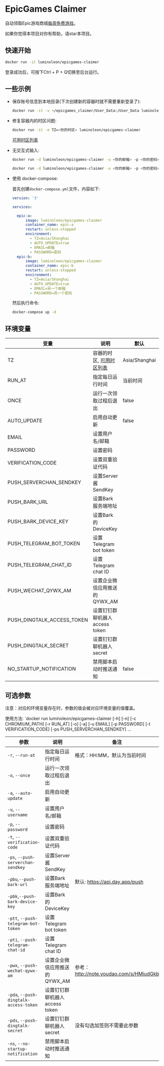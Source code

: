 # EpicGames Claimer

自动领取Epic游戏商城[每周免费游戏](https://www.epicgames.com/store/free-games)。

如果你觉得本项目对你有帮助，请star本项目。

## 快速开始

``` bash
docker run -it luminoleon/epicgames-claimer
```

登录成功后，可按下Ctrl + P + Q切换至后台运行。

## 一些示例

* 保存账号信息到本地目录(下次创建新的容器时就不需要重新登录了):

    ```bash
    docker run -it -v ~/epicgames_claimer/User_Data:/User_Data luminoleon/epicgames-claimer
    ```

* 修复容器内的时区问题:

    ```bash
    docker run -it -e TZ=<你的时区> luminoleon/epicgames-claimer
    ```

    [可用时区列表](https://en.wikipedia.org/wiki/List_of_tz_database_time_zones#List)

* 无交互式输入:

    ```bash
    docker run -d luminoleon/epicgames-claimer -u <你的邮箱> -p <你的密码>
    ```

    ```bash
    docker run -d luminoleon/epicgames-claimer -u <你的邮箱> -p <你的密码> -t <双重验证代码>
    ```

* 使用 docker-compose:

    首先创建`docker-compose.yml`文件，内容如下:

    ```yaml
    version: '3'

    services:

      epic-a:
          image: luminoleon/epicgames-claimer
          container_name: epic-a
          restart: unless-stopped
          environment:
            - TZ=Asia/Shanghai
            - AUTO_UPDATE=true
            - EMAIL=邮箱
            - PASSWORD=密码
      epic-b:
          image: luminoleon/epicgames-claimer
          container_name: epic-b
          restart: unless-stopped
          environment:
            - TZ=Asia/Shanghai
            - AUTO_UPDATE=true
            - EMAIL=另一个邮箱
            - PASSWORD=另一个密码
    ```

    然后执行命令:

    ```bash
    docker-compose up -d
    ```

## 环境变量

| 变量                       | 说明                                                                                          | 默认          | 备注                                    |
| -------------------------- | --------------------------------------------------------------------------------------------- | ------------- | --------------------------------------- |
| TZ                         | 容器的时区, [可用时区列表](https://en.wikipedia.org/wiki/List_of_tz_database_time_zones#List) | Asia/Shanghai |                                         |
| RUN_AT                     | 指定每日运行时间                                                                              | 当前时间      | 格式：HH:MM                             |
| ONCE                       | 运行一次领取过程后退出                                                                        | false         | true/false                              |
| AUTO_UPDATE                | 启用自动更新                                                                                  | false         | true/false                              |
| EMAIL                      | 设置用户名/邮箱                                                                               |               |                                         |
| PASSWORD                   | 设置密码                                                                                      |               |                                         |
| VERIFICATION_CODE          | 设置双重验证代码                                                                              |               |                                         |
| PUSH_SERVERCHAN_SENDKEY    | 设置Server酱SendKey                                                                           |               |                                         |
| PUSH_BARK_URL              | 设置Bark服务端地址                                                                            |               | 默认: https://api.day.app/push          |
| PUSH_BARK_DEVICE_KEY       | 设置Bark的DeviceKey                                                                           |               |                                         |
| PUSH_TELEGRAM_BOT_TOKEN    | 设置Telegram bot token                                                                        |               |                                         |
| PUSH_TELEGRAM_CHAT_ID      | 设置Telegram chat ID                                                                          |               |                                         |
| PUSH_WECHAT_QYWX_AM        | 设置企业微信应用推送的QYWX_AM                                                                 |               | 参考：http://note.youdao.com/s/HMiudGkb |
| PUSH_DINGTALK_ACCESS_TOKEN | 设置钉钉群聊机器人access token                                                                |               |                                         |
| PUSH_DINGTALK_SECRET       | 设置钉钉群聊机器人secret                                                                      |               | 没有勾选加签则不需要此参数              |
| NO_STARTUP_NOTIFICATION    | 禁用脚本启动时推送通知                                                                        | false         | true/false                              |

## 可选参数

注意：对应的环境变量存在时，参数的值会被对应环境变量的值覆盖。

使用方法: `docker run luminoleon/epicgames-claimer [-h] [-n] [-c CHROMIUM_PATH] [-r RUN_AT] [-o] [-a] [-u EMAIL] [-p PASSWORD] [-t VERIFICATION_CODE] [-ps PUSH_SERVERCHAN_SENDKEY] ...

| 参数                                   | 说明                           | 备注                                    |
| -------------------------------------- | ------------------------------ | --------------------------------------- |
| `-r`, `--run-at`                       | 指定每日运行时间               | 格式：HH:MM，默认为当前时间             |
| `-o`, `--once`                         | 运行一次领取过程后退出         |                                         |
| `-a`, `--auto-update`                  | 启用自动更新                   |                                         |
| `-u`, `--username`                     | 设置用户名/邮箱                |                                         |
| `-p`, `--password`                     | 设置密码                       |                                         |
| `-t`, `--verification-code`            | 设置双重验证代码               |                                         |
| `-ps`, `--push-serverchan-sendkey`     | 设置Server酱SendKey            |                                         |
| `-pbu`,`--push-bark-url`               | 设置Bark服务端地址             | 默认: https://api.day.app/push          |
| `-pbk`,`--push-bark-device-key`        | 设置Bark的DeviceKey            |                                         |
| `-ptt`, `--push-telegram-bot-token`    | 设置Telegram bot token         |                                         |
| `-pti`, `--push-telegram-chat-id`      | 设置Telegram chat ID           |                                         |
| `-pwx`, `--push-wechat-qywx-am`        | 设置企业微信应用推送的QYWX_AM  | 参考：http://note.youdao.com/s/HMiudGkb |
| `-pda`, `--push-dingtalk-access-token` | 设置钉钉群聊机器人access token |                                         |
| `-pds`, `--push-dingtalk-secret`       | 设置钉钉群聊机器人secret       | 没有勾选加签则不需要此参数              |
| `-ns`, `--no-startup-notification`     | 禁用脚本启动时推送通知         |                                         |
